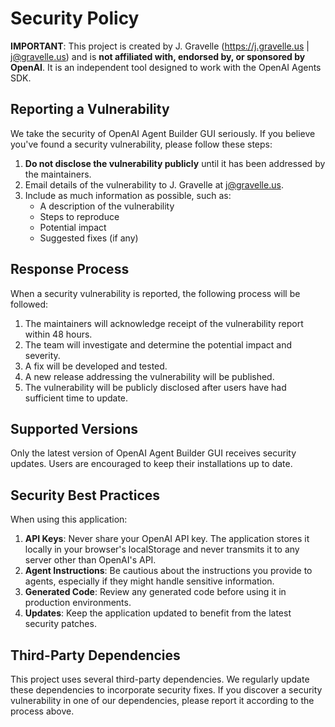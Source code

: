 # Security Policy

**IMPORTANT**: This project is created by J. Gravelle (https://j.gravelle.us | j@gravelle.us) and is **not affiliated with, endorsed by, or sponsored by OpenAI**. It is an independent tool designed to work with the OpenAI Agents SDK.

## Reporting a Vulnerability

We take the security of OpenAI Agent Builder GUI seriously. If you believe you've found a security vulnerability, please follow these steps:

1. **Do not disclose the vulnerability publicly** until it has been addressed by the maintainers.
2. Email details of the vulnerability to J. Gravelle at j@gravelle.us.
3. Include as much information as possible, such as:
   - A description of the vulnerability
   - Steps to reproduce
   - Potential impact
   - Suggested fixes (if any)

## Response Process

When a security vulnerability is reported, the following process will be followed:

1. The maintainers will acknowledge receipt of the vulnerability report within 48 hours.
2. The team will investigate and determine the potential impact and severity.
3. A fix will be developed and tested.
4. A new release addressing the vulnerability will be published.
5. The vulnerability will be publicly disclosed after users have had sufficient time to update.

## Supported Versions

Only the latest version of OpenAI Agent Builder GUI receives security updates. Users are encouraged to keep their installations up to date.

## Security Best Practices

When using this application:

1. **API Keys**: Never share your OpenAI API key. The application stores it locally in your browser's localStorage and never transmits it to any server other than OpenAI's API.
2. **Agent Instructions**: Be cautious about the instructions you provide to agents, especially if they might handle sensitive information.
3. **Generated Code**: Review any generated code before using it in production environments.
4. **Updates**: Keep the application updated to benefit from the latest security patches.

## Third-Party Dependencies

This project uses several third-party dependencies. We regularly update these dependencies to incorporate security fixes. If you discover a security vulnerability in one of our dependencies, please report it according to the process above.